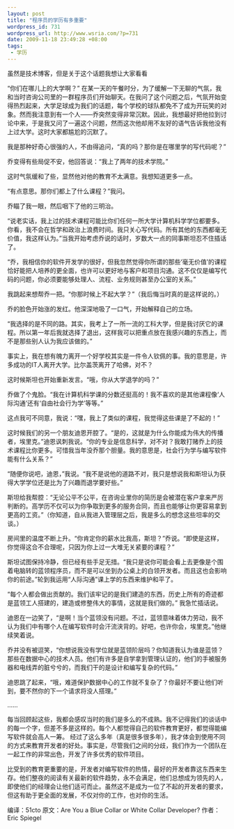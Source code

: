 ```yaml
--- 
layout: post
title: "程序员的学历有多重要"
wordpress_id: 731
wordpress_url: http://www.wsria.com/?p=731
date: 2009-11-18 23:49:28 +08:00
tags: 
 - 学历
---
```

<pre>虽然是技术博客，但是关于这个话题我想让大家看看</pre>
“你们在哪儿上的大学啊？”
在某一天的午餐时分，为了缓解一下无聊的气氛，我和当时咨询公司里的一群程序员们开始聊天。在我问了这个问题之后，气氛开始变得热烈起来，大学足球成为我们的话题，每个学校的球队都免不了成为开玩笑的对象。然而我注意到有一个人——乔突然变得非常沉默。因此，我想最好把他拉到讨论中来，于是我又问了一遍这个问题，然而这次他却用不友好的语气告诉我他没有上过大学。这时大家都尴尬的沉默了。

我是那种好奇心很强的人，不由得追问，“真的吗？那你是在哪里学的写代码呢？”

乔变得有些局促不安，他回答说：“我上了两年的技术学院。”

<!--more-->

这时气氛缓和了些，显然他对他的教育不太满意。我想知道更多一点。

“有点意思。那你们都上了什么课程？”我问。

乔瞄了我一眼，然后咽下了他的三明治。

“说老实话，我上过的技术课程可能比你们任何一所大学计算机科学学位都要多。你看，我不会在哲学和政治上浪费时间。我只关心写代码。所有其他的东西都毫无价值，我这样认为。”当我开始考虑乔说的话时，岁数大一点的同事斯坦忍不住插话了。

“乔，我相信你的软件开发学的很好，但我忽然觉得你所谓的那些‘毫无价值’的课程恰好能把人培养的更全面，也许可以更好地与客户和项目沟通。这不仅仅是编写代码的问题，你必须要能够处理人、流程、业务规则甚至办公室的关系。”

我跳起来想帮乔一把。“你那时候上不起大学？”（我后悔当时真的是这样说的。）

乔的脸色开始涨的发红。他深深地吸了一口气，开始解释自己的立场。

“我选择的是不同的路。其实，我考上了一所一流的工科大学，但是我讨厌它的课程。所以第一年后我就选择了退出，这样我可以把重点放在我感兴趣的东西上，而不是那些别人认为我应该做的。”

事实上，我在想有魄力离开一个好学校其实是一件令人钦佩的事。我的意思是，许多成功的IT人离开大学。比尔盖茨离开了哈佛，对不？

这时候斯坦也开始重新发言。“哦，你从大学退学的吗？”

乔做了个鬼脸。“我在计算机科学课的分数还挺高的！我不喜欢的是其他课程像‘人际沟通’还有‘自由社会行为学’等等。”

这点我可不同意，我说：“嘿，我上了类似的课程，我觉得这些课是了不起的！”

这时候我们的另一个朋友迪恩开腔了。“是的，这就是为什么你能成为伟大的传播者，埃里克。”迪恩讽刺我说。“你的专业是信息科学，对不对？我敢打赌乔上的技术课程比你更多。可惜我当年没乔那个胆量。我的意思是，社会行为学与编写软件能有什么关系？”

“随便你说吧，迪恩，”我说。“我不是说他的道路不对，我只是想说我和斯坦认为获得大学学位还是比为了兴趣而退学要好些。”

斯坦给我帮腔：“无论公平不公平，在咨询业里你的简历是会被潜在客户拿来严厉判断的。高学历不仅可以为你争取到更多的服务合同，而且也能够让你更容易拿到更高的工资。”（你知道，自从我进入管理层之后，我是多么的想念这些坦率的交谈。）

房间里的温度不断上升。“你肯定你的薪水比我高，斯坦？”乔说。“即使是这样，你觉得这合不合理呢，只因为你上过一大堆无关紧要的课程？”

斯坦试图保持冷静，但已经有些手足无措。“我只是说你可能会看上去更像是个围着电脑转的蓝领程序员，而不是可以坐到办公桌上的白领开发者。而且这也会影响你的前途。”轮到我运用“人际沟通”课上学的东西来维护和平了。

“每个人都会做出贡献的。我们该牢记的是我们建造的东西，历史上所有的奇迹都是蓝领工人搭建的，建造或修整伟大的事情，这就是我们做的。” 我急忙插话说。

迪恩在一边笑了，“是啊！当个蓝领没有问题。不过，蓝领意味着体力劳动，我不认为我们中有哪个人在编写软件时会汗流浃背的。好吧，也许你会，埃里克。”他继续笑着说。

乔并没有被逗笑，“你想说我没有学位就是蓝领阶层吗？你知道我认为谁是蓝领？那些在数据中心的技术人员。他们有许多是自学拿到管理认证的，他们的手被服务器和电线弄的脏兮兮的，而我们干的是设计和编写复杂的代码。”

迪恩跳了起来，“哦，难道保护数据中心的工作就不复杂了？你最好不要让他们听到，要不然你的下一个请求将没人搭理。”

……

每当回顾起这些，我都会感叹当时的我们是多么的不成熟。我不记得我们的谈话中的每一个字，但差不多是这样的。每个人都觉得自己的软件教育更好，都觉得能编写软件就会高人一筹。
经过了这么多年（真是很多很多年），我才体会到使用不同的方式来教育开发者的好处。事实是，尽管我们之间的分歧，我们作为一个团队在一起工作的非常出色，开发了许多优秀的软件项目。

比受到的教育更重要的是，开发者对编写软件的热情，最好的开发者靠这东西来生存。他们整夜的阅读有关最新的软件趋势，永不会满足，他们总想成为领先的人，即使他们的经理会让他们适可而止。虽然这不是成为一位了不起的开发者的要求，但这有助于更全面的发展，不仅对你的工作，也对你的生活。

编译：51cto
原文：Are You a Blue Collar or White Collar Developer? 作者：Eric Spiegel
